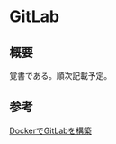 # GitLab

## 概要
覚書である。順次記載予定。


## 参考
[DockerでGitLabを構築](https://qiita.com/zamakei1016/items/c4762bb1c92121d78021)
